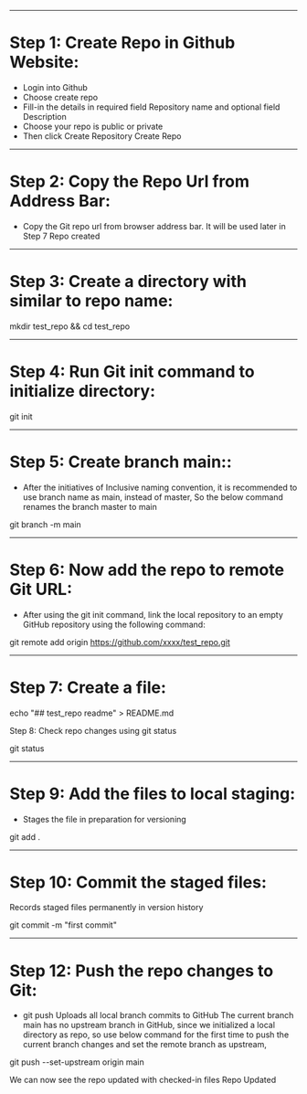 --------------------------------------------------------------------------------
# Step 1: Create Repo in Github Website:

- Login into Github
- Choose create repo
- Fill-in the details in required field Repository name and optional field Description
- Choose your repo is public or private
- Then click Create Repository Create Repo

--------------------------------------------------------------------------------
# Step 2: Copy the Repo Url from Address Bar:

 - Copy the Git repo url from browser address bar. It will be used later in Step 7
Repo created

--------------------------------------------------------------------------------
# Step 3: Create a directory with similar to repo name:

mkdir test_repo && cd test_repo

--------------------------------------------------------------------------------
# Step 4: Run Git init command to initialize directory:

git init

--------------------------------------------------------------------------------
# Step 5: Create branch main::

- After the initiatives of Inclusive naming convention, it is recommended to use branch
name as main, instead of master, So the below command renames the branch master to main

git branch -m main

--------------------------------------------------------------------------------
# Step 6: Now add the repo to remote Git URL:

- After using the git init command, link the local repository to an empty GitHub
repository using the following command:

git remote add origin https://github.com/xxxx/test_repo.git

--------------------------------------------------------------------------------
# Step 7: Create a file:

echo "## test_repo readme" > README.md

Step 8: Check repo changes using git status

git status

--------------------------------------------------------------------------------
# Step 9: Add the files to local staging:

- Stages the file in preparation for versioning

git add .

--------------------------------------------------------------------------------
# Step 10: Commit the staged files:
Records staged files permanently in version history

git commit -m "first commit"

--------------------------------------------------------------------------------
# Step 12: Push the repo changes to Git:

- git push Uploads all local branch commits to GitHub
The current branch main has no upstream branch in GitHub, since we initialized
a local directory as repo, so use below command for the first time to push the
current branch changes and set the remote branch as upstream,

git push --set-upstream origin main

We can now see the repo updated with checked-in files Repo Updated
